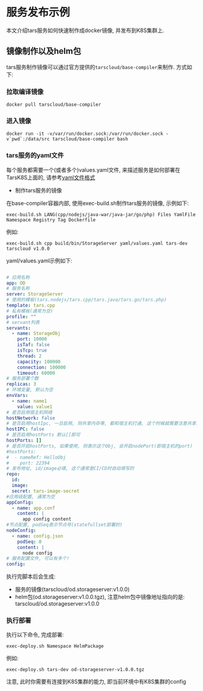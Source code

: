 # 服务发布示例

本文介绍tars服务如何快速制作成docker镜像, 并发布到K8S集群上.

## 镜像制作以及helm包

tars服务制作镜像可以通过官方提供的```tarscloud/base-compiler```来制作. 方式如下:

### 拉取编译镜像
```
docker pull tarscloud/base-compiler
```

### 进入镜像
```
docker run -it -v/var/run/docker.sock:/var/run/docker.sock -v`pwd`:/data/src tarscloud/base-compiler bash
```
### tars服务的yaml文件

每个服务都需要一个(或者多个)values.yaml文件, 来描述服务是如何部署在TarsK8S上面的, 请参考[yaml文件格式](./helm.md)

- 制作tars服务的镜像

在base-compiler容器内部, 使用exec-build.sh制作tars服务的镜像, 示例如下:
```
exec-build.sh LANG(cpp/nodejs/java-war/java-jar/go/php) Files YamlFile Namespace Registry Tag Dockerfile
```

例如:
```
exec-build.sh cpp build/bin/StorageServer yaml/values.yaml tars-dev tarscloud v1.0.0

```

yaml/values.yaml示例如下:
```yaml

# 应用名称
app: OD
# 服务名称
server: StorageServer
# 使用的模板(tars.nodejs/tars.cpp/tars.java/tars.go/tars.php)
template: tars.cpp
# 私有模板(通常为空)
profile: ""
# servant列表
servants:
  - name: StorageObj
    port: 10000
    isTaf: false
    isTcp: true
    thread: 2
    capacity: 100000
    connection: 100000
    timeout: 60000
# 服务部署个数    
replicas: 3
# 环境变量, 默认为空
envVars:
  - name: name1 
    value: value1
# 是否启用宿主机网络
hostNetwork: false
# 是否启用hostIpc, 一旦启用, 则共享内存等, 都和宿主机打通, 这个时候就需要注意共享内存key不用搞冲突了!!!
hostIPC: false
# 是否启用hostPorts 默认[]即可
hostPorts: []
# 是否开启hostPorts, 如果使用, 则表示这个Obj, 会开启nodePort(即宿主机的port)
#hostPorts:
#  - nameRef: HelloObj
#    port: 22394
# 发布地址, id/image必填, 这个通常是CI/CD时自动填写的
repo:
  id:
  image: 
  secret: tars-image-secret
#应用级配置, 通常为空
appConfig:
  - name: app.conf
    content: |
      app config content
#节点配置, podSeq表示节点号(statefullset部署的)
nodeConfig:
  - name: config.json
    podSeq: 0
    content: |
      node config
# 服务配置文件, 可以有多个!  
config:
```
执行完脚本后会生成:
* 服务的镜像(tarscloud/od.storageserver:v1.0.0)
* helm包(od.storageserver:v1.0.0.tgz), 注意helm包中镜像地址指向的是: tarscloud/od.storageserver:v1.0.0

### 执行部署

执行以下命令, 完成部署:
```
exec-deploy.sh Namespace HelmPackage
```

例如:
```
exec-deploy.sh tars-dev od-storageserver-v1.0.0.tgz
```

注意, 此时你需要有连接到K8S集群的能力, 即当前环境中有K8S集群的config

